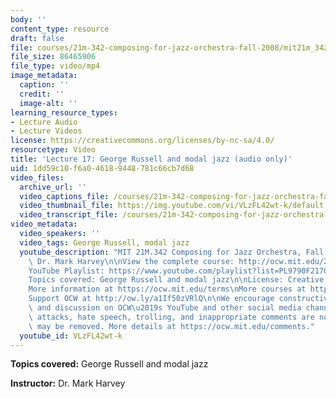 ```yaml
---
body: ''
content_type: resource
draft: false
file: courses/21m-342-composing-for-jazz-orchestra-fall-2008/mit21m_342f08_lec17_360p_16_9.mp4
file_size: 86465906
file_type: video/mp4
image_metadata:
  caption: ''
  credit: ''
  image-alt: ''
learning_resource_types:
- Lecture Audio
- Lecture Videos
license: https://creativecommons.org/licenses/by-nc-sa/4.0/
resourcetype: Video
title: 'Lecture 17: George Russell and modal jazz (audio only)'
uid: 1dd59c10-f6a0-4618-9448-781c66cb7d68
video_files:
  archive_url: ''
  video_captions_file: /courses/21m-342-composing-for-jazz-orchestra-fall-2008/1mn7Q1YXvp5iN3FPjitzS316Acx7saEWH_transcript.webvtt
  video_thumbnail_file: https://img.youtube.com/vi/VLzFL42wt-k/default.jpg
  video_transcript_file: /courses/21m-342-composing-for-jazz-orchestra-fall-2008/1mn7Q1YXvp5iN3FPjitzS316Acx7saEWH_transcript.pdf
video_metadata:
  video_speakers: ''
  video_tags: George Russell, modal jazz
  youtube_description: "MIT 21M.342 Composing for Jazz Orchestra, Fall 2008\nInstructor:\
    \ Dr. Mark Harvey\n\nView the complete course: http://ocw.mit.edu/21m-342f08\n\
    YouTube Playlist: https://www.youtube.com/playlist?list=PL9790F2170F977E78\n\n\
    Topics covered: George Russell and modal jazz\n\nLicense: Creative Commons BY-NC-SA\n\
    More information at https://ocw.mit.edu/terms\nMore courses at https://ocw.mit.edu\n\
    Support OCW at http://ow.ly/a1If50zVRlQ\n\nWe encourage constructive comments\
    \ and discussion on OCW\u2019s YouTube and other social media channels. Personal\
    \ attacks, hate speech, trolling, and inappropriate comments are not allowed and\
    \ may be removed. More details at https://ocw.mit.edu/comments."
  youtube_id: VLzFL42wt-k
---
```

**Topics covered:** George Russell and modal jazz

**Instructor:** Dr. Mark Harvey